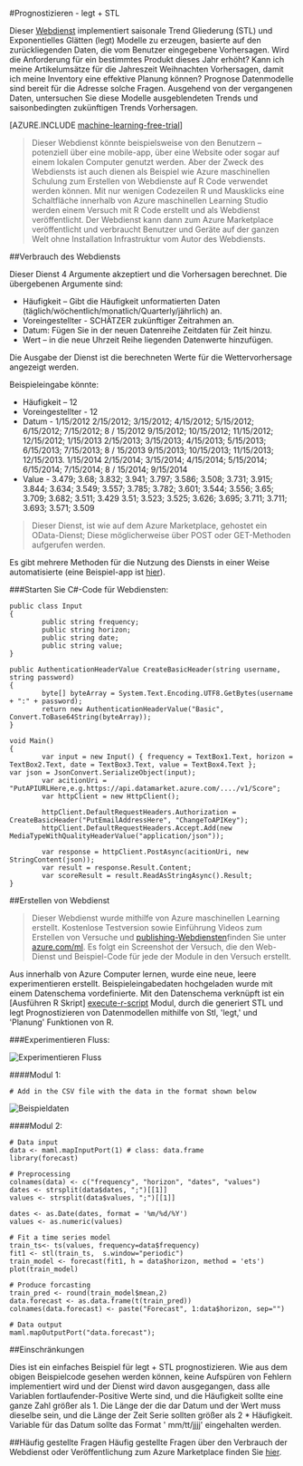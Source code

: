 <properties 
    pageTitle="Prognostizieren - legt + STL | Microsoft Azure" 
    description="Prognostizieren - legt + STL" 
    services="machine-learning" 
    documentationCenter="" 
    authors="xueshanz" 
    manager="jhubbard" 
    editor="cgronlun"/>

<tags 
    ms.service="machine-learning" 
    ms.workload="data-services" 
    ms.tgt_pltfrm="na" 
    ms.devlang="na" 
    ms.topic="article" 
    ms.date="08/17/2016" 
    ms.author="yijichen"/> 

#<a name="forecasting---ets--stl"></a>Prognostizieren - legt + STL  

Dieser [Webdienst]( https://datamarket.azure.com/dataset/aml_labs/demand_forecast) implementiert saisonale Trend Gliederung (STL) und Exponentielles Glätten (legt) Modelle zu erzeugen, basierte auf den zurückliegenden Daten, die vom Benutzer eingegebene Vorhersagen. Wird die Anforderung für ein bestimmtes Produkt dieses Jahr erhöht? Kann ich meine Artikelumsätze für die Jahreszeit Weihnachten Vorhersagen, damit ich meine Inventory eine effektive Planung können? Prognose Datenmodelle sind bereit für die Adresse solche Fragen. Ausgehend von der vergangenen Daten, untersuchen Sie diese Modelle ausgeblendeten Trends und saisonbedingten zukünftigen Trends Vorhersagen. 


[AZURE.INCLUDE [machine-learning-free-trial](../../includes/machine-learning-free-trial.md)] 
 
>Dieser Webdienst könnte beispielsweise von den Benutzern – potenziell über eine mobile-app, über eine Website oder sogar auf einem lokalen Computer genutzt werden. Aber der Zweck des Webdiensts ist auch dienen als Beispiel wie Azure maschinellen Schulung zum Erstellen von Webdienste auf R Code verwendet werden können. Mit nur wenigen Codezeilen R und Mausklicks eine Schaltfläche innerhalb von Azure maschinellen Learning Studio werden einem Versuch mit R Code erstellt und als Webdienst veröffentlicht. Der Webdienst kann dann zum Azure Marketplace veröffentlicht und verbraucht Benutzer und Geräte auf der ganzen Welt ohne Installation Infrastruktur vom Autor des Webdiensts.  
 
##<a name="consumption-of-web-service"></a>Verbrauch des Webdiensts 

Dieser Dienst 4 Argumente akzeptiert und die Vorhersagen berechnet.
Die übergebenen Argumente sind:

* Häufigkeit – Gibt die Häufigkeit unformatierten Daten (täglich/wöchentlich/monatlich/Quarterly/jährlich) an.
* Voreingestellter - SCHÄTZER zukünftiger Zeitrahmen an.
* Datum: Fügen Sie in der neuen Datenreihe Zeitdaten für Zeit hinzu.
* Wert – in die neue Uhrzeit Reihe liegenden Datenwerte hinzufügen.

Die Ausgabe der Dienst ist die berechneten Werte für die Wettervorhersage angezeigt werden.
 
Beispieleingabe könnte: 

* Häufigkeit – 12
* Voreingestellter - 12
* Datum - 1/15/2012 2/15/2012; 3/15/2012; 4/15/2012; 5/15/2012; 6/15/2012; 7/15/2012; 8 / 15/2012 9/15/2012; 10/15/2012; 11/15/2012; 12/15/2012; 1/15/2013 2/15/2013; 3/15/2013; 4/15/2013; 5/15/2013; 6/15/2013; 7/15/2013; 8 / 15/2013 9/15/2013; 10/15/2013; 11/15/2013; 12/15/2013. 1/15/2014 2/15/2014; 3/15/2014; 4/15/2014; 5/15/2014; 6/15/2014; 7/15/2014; 8 / 15/2014; 9/15/2014
* Value - 3.479; 3.68; 3.832; 3.941; 3.797; 3.586; 3.508; 3.731; 3.915; 3.844; 3.634; 3.549; 3.557; 3.785; 3.782; 3.601; 3.544; 3.556; 3.65; 3.709; 3.682; 3.511; 3.429 3.51; 3.523; 3.525; 3.626; 3.695; 3.711; 3.711; 3.693; 3.571; 3.509

>Dieser Dienst, ist wie auf dem Azure Marketplace, gehostet ein OData-Dienst; Diese möglicherweise über POST oder GET-Methoden aufgerufen werden. 

Es gibt mehrere Methoden für die Nutzung des Diensts in einer Weise automatisierte (eine Beispiel-app ist [hier](http://microsoftazuremachinelearning.azurewebsites.net/StlEtsForecasting.aspx )).

###<a name="starting-c-code-for-web-service-consumption"></a>Starten Sie C#-Code für Webdiensten:

    public class Input
    {
            public string frequency;
            public string horizon;
            public string date;
            public string value;
    }
    
    public AuthenticationHeaderValue CreateBasicHeader(string username, string password)
    {
            byte[] byteArray = System.Text.Encoding.UTF8.GetBytes(username + ":" + password);
            return new AuthenticationHeaderValue("Basic", Convert.ToBase64String(byteArray));
    }
    
    void Main()
    {
            var input = new Input() { frequency = TextBox1.Text, horizon = TextBox2.Text, date = TextBox3.Text, value = TextBox4.Text };         var json = JsonConvert.SerializeObject(input);
            var acitionUri = "PutAPIURLHere,e.g.https://api.datamarket.azure.com/..../v1/Score";
            var httpClient = new HttpClient();
    
            httpClient.DefaultRequestHeaders.Authorization = CreateBasicHeader("PutEmailAddressHere", "ChangeToAPIKey");
            httpClient.DefaultRequestHeaders.Accept.Add(new MediaTypeWithQualityHeaderValue("application/json"));
    
            var response = httpClient.PostAsync(acitionUri, new StringContent(json));
            var result = response.Result.Content;
            var scoreResult = result.ReadAsStringAsync().Result;
    }


##<a name="creation-of-web-service"></a>Erstellen von Webdienst 

>Dieser Webdienst wurde mithilfe von Azure maschinellen Learning erstellt. Kostenlose Testversion sowie Einführung Videos zum Erstellen von Versuche und [publishing-Webdiensten](machine-learning-publish-a-machine-learning-web-service.md)finden Sie unter [azure.com/ml](http://azure.com/ml). Es folgt ein Screenshot der Versuch, die den Web-Dienst und Beispiel-Code für jede der Module in den Versuch erstellt.

Aus innerhalb von Azure Computer lernen, wurde eine neue, leere experimentieren erstellt. Beispieleingabedaten hochgeladen wurde mit einem Datenschema vordefinierte. Mit den Datenschema verknüpft ist ein [Ausführen R Skript] [ execute-r-script] Modul, durch die generiert STL und legt Prognostizieren von Datenmodellen mithilfe von Stl, 'legt,' und 'Planung' Funktionen von R. 

###<a name="experiment-flow"></a>Experimentieren Fluss:

![Experimentieren Fluss][2]

####<a name="module-1"></a>Modul 1:
 
    # Add in the CSV file with the data in the format shown below 
![Beispieldaten][3]   

####<a name="module-2"></a>Modul 2:

    # Data input
    data <- maml.mapInputPort(1) # class: data.frame
    library(forecast)
    
    # Preprocessing
    colnames(data) <- c("frequency", "horizon", "dates", "values")
    dates <- strsplit(data$dates, ";")[[1]]
    values <- strsplit(data$values, ";")[[1]]
    
    dates <- as.Date(dates, format = '%m/%d/%Y')
    values <- as.numeric(values)
    
    # Fit a time series model
    train_ts<- ts(values, frequency=data$frequency)
    fit1 <- stl(train_ts,  s.window="periodic")
    train_model <- forecast(fit1, h = data$horizon, method = 'ets')
    plot(train_model)
    
    # Produce forcasting
    train_pred <- round(train_model$mean,2)
    data.forecast <- as.data.frame(t(train_pred))
    colnames(data.forecast) <- paste("Forecast", 1:data$horizon, sep="")
    
    # Data output
    maml.mapOutputPort("data.forecast");

##<a name="limitations"></a>Einschränkungen 

Dies ist ein einfaches Beispiel für legt + STL prognostizieren. Wie aus dem obigen Beispielcode gesehen werden können, keine Aufspüren von Fehlern implementiert wird und der Dienst wird davon ausgegangen, dass alle Variablen fortlaufender-Positive Werte sind, und die Häufigkeit sollte eine ganze Zahl größer als 1. Die Länge der die dar Datum und der Wert muss dieselbe sein, und die Länge der Zeit Serie sollten größer als 2 * Häufigkeit. Variable für das Datum sollte das Format ' mm/tt/jjjj' eingehalten werden.

##<a name="faq"></a>Häufig gestellte Fragen
Häufig gestellte Fragen über den Verbrauch der Webdienst oder Veröffentlichung zum Azure Marketplace finden Sie [hier](machine-learning-marketplace-faq.md).

[1]: ./media/machine-learning-r-csharp-retail-demand-forecasting/retail-img1.png
[2]: ./media/machine-learning-r-csharp-retail-demand-forecasting/retail-img2.png
[3]: ./media/machine-learning-r-csharp-retail-demand-forecasting/retail-img3.png


<!-- Module References -->
[execute-r-script]: https://msdn.microsoft.com/library/azure/30806023-392b-42e0-94d6-6b775a6e0fd5/
 
